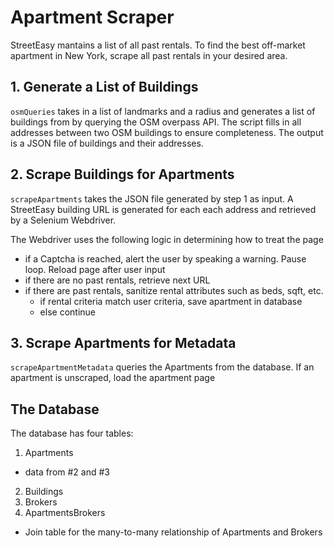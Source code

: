 # Apartment Scraper

StreetEasy mantains a list of all past rentals. To find the best off-market
apartment in New York, scrape all past rentals in your desired area. 

## 1. Generate a List of Buildings

`osmQueries` takes in a list of landmarks and a radius and generates a
list of buildings from by querying the OSM overpass API. The script fills in
all addresses between two OSM buildings to ensure completeness. The output
is a JSON file of buildings and their addresses.

## 2. Scrape Buildings for Apartments

`scrapeApartments` takes the JSON file generated by step 1 as input. A
StreetEasy building URL is generated for each each address and retrieved
by a Selenium Webdriver.

The Webdriver uses the following logic in determining how to treat the page

  - if a Captcha is reached, alert the user by speaking a warning. Pause loop. Reload page after user input
  - if there are no past rentals, retrieve next URL
  - if there are past rentals, sanitize rental attributes such as beds, sqft, etc.
    - if rental criteria match user criteria, save apartment in database
    - else continue

## 3. Scrape Apartments for Metadata
`scrapeApartmentMetadata` queries the Apartments from the database. If an
apartment is unscraped, load the apartment page


## The Database
The database has four tables:
1. Apartments
  - data from #2 and #3
2. Buildings
3. Brokers
4. ApartmentsBrokers
  - Join table for the many-to-many relationship of Apartments and Brokers
